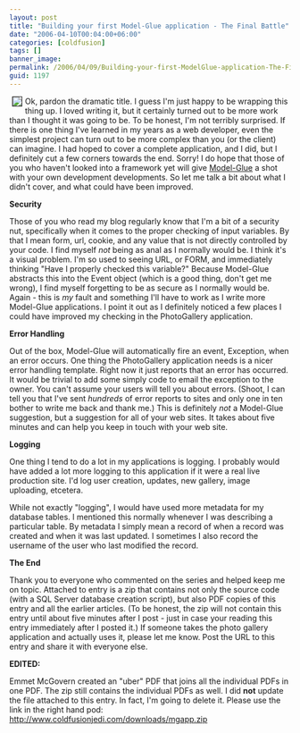 ```yaml
---
layout: post
title: "Building your first Model-Glue application - The Final Battle"
date: "2006-04-10T00:04:00+06:00"
categories: [coldfusion]
tags: []
banner_image: 
permalink: /2006/04/09/Building-your-first-ModelGlue-application-The-Final-Battle
guid: 1197
---
```


<img src="http://ray.camdenfamily.com/images/mg.jpg" align="left" border="1" hspace="5">
Ok, pardon the dramatic title. I guess I'm just happy to be wrapping this thing up. I loved writing it, but it certainly turned out to be more work than I thought it was going to be. To be honest, I'm not terribly surprised. If there is one thing I've learned in my years as a web developer, even the simplest project can turn out to be more complex than you (or the client) can imagine. I had hoped to cover a complete application, and I did, but I definitely cut a few corners towards the end. Sorry! I do hope that those of you who haven't looked into a framework yet will give <a href="http://www.modelglue.com">Model-Glue</a> a shot with your own development developments. So let me talk a bit about what I didn't cover, and what could have been improved.

<b>Security</b>

Those of you who read my blog regularly know that I'm a bit of a security nut, specifically when it comes to the proper checking of input variables. By that I mean form, url, cookie, and any value that is not directly controlled by your code. I find myself <i>not</i> being as anal as I normally would be. I think it's a visual problem. I'm so used to seeing URL, or FORM, and immediately thinking "Have I properly checked this variable?" Because Model-Glue abstracts this into the Event object (which is a good thing, don't get me wrong), I find myself forgetting to be as secure as I normally would be. Again - this is <i>my</i> fault and something I'll have to work as I write more Model-Glue applications. I point it out as I definitely noticed a few places I could have improved my checking in the PhotoGallery application. 

<b>Error Handling</b>

Out of the box, Model-Glue will automatically fire an event, Exception, when an error occurs. One thing the PhotoGallery application needs is a nicer error handling template. Right now it just reports that an error has occurred. It would be trivial to add some simply code to email the exception to the owner. You can't assume your users will tell you about errors. (Shoot, I can tell you that I've sent <i>hundreds</i> of error reports to sites and only one in ten bother to write me back and thank me.) This is definitely <i>not</i> a Model-Glue suggestion, but a suggestion for all of your web sites. It takes about five minutes and can help you keep in touch with your web site.

<b>Logging</b>

One thing I tend to do a lot in my applications is logging. I probably would have added a lot more logging to this application if it were a real live production site. I'd log user creation, updates, new gallery, image uploading, etcetera. 

While not exactly "logging", I would have used more metadata for my database tables. I mentioned this normally whenever I was describing a particular table. By metadata I simply mean a record of when a record was created and when it was last updated. I sometimes I also record the username of the user who last modified the record. 

<b>The End</b>

Thank you to everyone who commented on the series and helped keep me on topic. Attached to entry is a zip that contains not only the source code (with a SQL Server database creation script), but also PDF copies of this entry and all the earlier articles. (To be honest, the zip will not contain this entry until about five minutes after I post - just in case your reading this entry immediately after I posted it.) If someone takes the photo gallery application and actually uses it, please let me know. Post the URL to this entry and share it with everyone else.

<b>EDITED:</b>

Emmet McGovern created an "uber" PDF that joins all the individual PDFs in one PDF. The zip still contains the individual PDFs as well. I did <b>not</b> update the file attached to this entry. In fact, I'm going to delete it. Please use the link in the right hand pod: <a href="http://www.raymondcamden.com/downloads/mgapp.zip">http://www.coldfusionjedi.com/downloads/mgapp.zip</a>